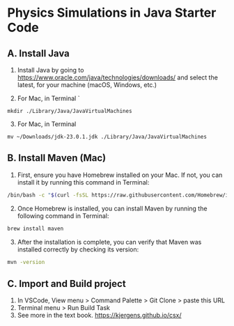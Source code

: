 # Physics Simulations in Java Starter Code

## A. Install Java
1. Install Java by going to https://www.oracle.com/java/technologies/downloads/ and select the latest, for your machine (macOS, Windows, etc.)

2. For Mac, in Terminal `
```
mkdir ./Library/Java/JavaVirtualMachines
```

3. For Mac, in Terminal
```
mv ~/Downloads/jdk-23.0.1.jdk ./Library/Java/JavaVirtualMachines
```

## B. Install Maven (Mac)
1. First, ensure you have Homebrew installed on your Mac. If not, you can install it by running this command in Terminal:

```bash
/bin/bash -c "$(curl -fsSL https://raw.githubusercontent.com/Homebrew/install/HEAD/install.sh)"
```

2. Once Homebrew is installed, you can install Maven by running the following command in Terminal:

```bash
brew install maven
```

3. After the installation is complete, you can verify that Maven was installed correctly by checking its version:

```bash
mvn -version
```


## C. Import and Build project
1. In VSCode, View menu > Command Palette > Git Clone > paste this URL
2. Terminal menu > Run Build Task 
3. See more in the text book. https://kjergens.github.io/csx/

